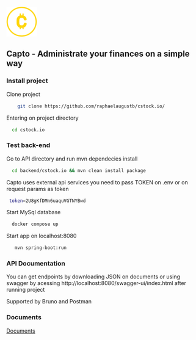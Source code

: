 <br />
<img src="documents/images/capto-logo.png" width="80"/>


## Capto - Administrate your finances on a simple way

### Install project


 Clone project 
```bash
    git clone https://github.com/raphaelaugustb/cstock.io/
```
Entering on project directory
  ```bash
    cd cstock.io
```
### Test back-end
  Go to API directory and run mvn dependecies install
  ```bash
    cd backend/cstock.io && mvn clean install package 
```
Capto uses external api services you need to pass TOKEN on .env or on request params as token
  ```bash
   token=2U8gKfDMn6uaquVGTNYBwd
```
Start MySql database
  ```bash
    docker compose up
```
Start app on localhost:8080
 ```bash
    mvn spring-boot:run 
```
    
### API Documentation

You can get endpoints by downloading JSON on documents or using swagger by acessing http://localhost:8080/swagger-ui/index.html after running project

Supported by Bruno and Postman


### Documents

[Documents](https://github.com/raphaelaugustb/cstock.io/tree/main/documents)

